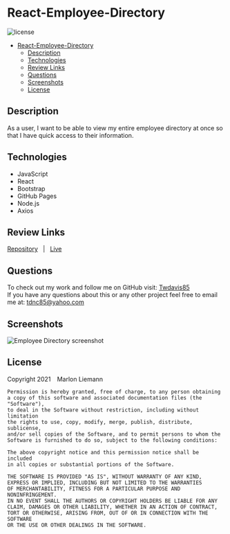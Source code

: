 # React-Employee-Directory
![license](https://img.shields.io/badge/license-MIT-blue)
- [React-Employee-Directory](#react-employee-directory)
  - [Description](#description)
  - [Technologies](#technologies)
  - [Review Links](#review-links)
  - [Questions](#questions)
  - [Screenshots](#screenshots)
  - [License](#license)

## Description
As a user, I want to be able to view my entire employee directory at once so that I have quick access to their information.

## Technologies
* JavaScript
* React  
* Bootstrap  
* GitHub Pages
* Node.js
* Axios 

## Review Links
[Repository](https://github.com/mliemann/React-Employee-Directory) &nbsp; | &nbsp; 
[Live]()


## Questions
To check out my work and follow me on GitHub visit: [Twdavis85](https://github.com/mliemann) <br/>
If you have any questions about this or any other project feel free to email me at: [tdnc85@yahoo.com](mailto:mliemann@live.com)

## Screenshots
![Employee Directory screenshot](./public/employee-ss.png)


## License
Copyright 2021 &ensp; Marlon Liemann

    Permission is hereby granted, free of charge, to any person obtaining
    a copy of this software and associated documentation files (the "Software"),
    to deal in the Software without restriction, including without limitation
    the rights to use, copy, modify, merge, publish, distribute, sublicense,
    and/or sell copies of the Software, and to permit persons to whom the
    Software is furnished to do so, subject to the following conditions:
    
    The above copyright notice and this permission notice shall be included
    in all copies or substantial portions of the Software.
    
    THE SOFTWARE IS PROVIDED "AS IS", WITHOUT WARRANTY OF ANY KIND, 
    EXPRESS OR IMPLIED, INCLUDING BUT NOT LIMITED TO THE WARRANTIES 
    OF MERCHANTABILITY, FITNESS FOR A PARTICULAR PURPOSE AND NONINFRINGEMENT. 
    IN NO EVENT SHALL THE AUTHORS OR COPYRIGHT HOLDERS BE LIABLE FOR ANY 
    CLAIM, DAMAGES OR OTHER LIABILITY, WHETHER IN AN ACTION OF CONTRACT, 
    TORT OR OTHERWISE, ARISING FROM, OUT OF OR IN CONNECTION WITH THE SOFTWARE 
    OR THE USE OR OTHER DEALINGS IN THE SOFTWARE.